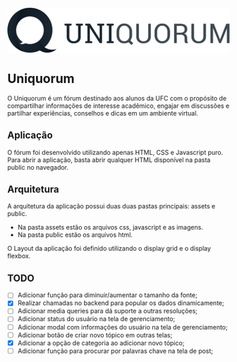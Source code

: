 ![uniquorum logo](assets/img/Uniquorum_README.png)

# Uniquorum

O Uniquorum é um fórum destinado aos alunos da UFC com o propósito de compartilhar informações de interesse acadêmico, engajar em discussões e partilhar experiências, conselhos e dicas em um ambiente virtual.

## Aplicação

O fórum foi desenvolvido utilizando apenas HTML, CSS e Javascript puro. Para abrir a aplicação, basta abrir qualquer HTML disponível na pasta public no navegador.

## Arquitetura

A arquitetura da aplicação possui duas duas pastas principais: assets e public.
- Na pasta assets estão os arquivos css, javascript e as imagens.
- Na pasta public estão os arquivos html.

O Layout da aplicação foi definido utilizando o display grid e o display flexbox.

## TODO

- [ ]  Adicionar função para diminuir/aumentar o tamanho da fonte;
- [x] Realizar chamadas no backend para popular os dados dinamicamente;
- [ ] Adicionar media queries para dá suporte a outras resoluções;
- [ ] Adicionar status do usuário na tela de gerenciamento;
- [ ] Adicionar modal com informações do usuário na tela de gerenciamento;
- [ ] Adicionar botão de criar novo tópico em outras telas;
- [x] Adicionar a opção de categoria ao adicionar novo tópico;
- [ ] Adicionar função para procurar por palavras chave na tela de post;